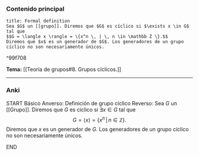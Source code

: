 ### Contenido principal

```ad-formal
title: Formal definition
Sea $G$ un [[grupo]]. Diremos que $G$ es cíclico si $\exists x \in G$ tal que
$$G = \langle x \rangle = \{x^n \, | \, n \in \mathbb Z \}.$$
Diremos que $x$ es un generador de $G$. Los generadores de un grupo cíclico no son necesariamente únicos.
```

^99f708

**Tema:** [[Teoría de grupos#8. Grupos cíclicos.]]

---
### Anki

START
Básico
Anverso: Definición de grupo cíclico
Reverso: Sea $G$ un [[Grupo]]. Diremos que $G$ es cíclico si $\exists x \in G$ tal que
$$G = \langle x \rangle = \{x^n \, | \, n \in \mathbb Z \}.$$
Diremos que $x$ es un generador de $G$. Los generadores de un grupo cíclico no son necesariamente únicos.
<!--ID: 1727966478280-->
END
